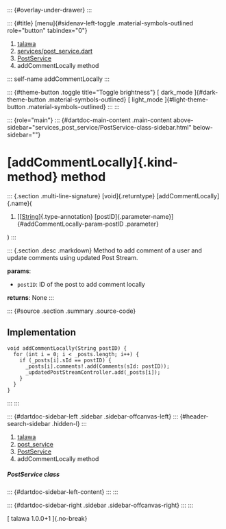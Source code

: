 ::: {#overlay-under-drawer}
:::

::: {#title}
[menu]{#sidenav-left-toggle .material-symbols-outlined role="button"
tabindex="0"}

1.  [talawa](../../index.html)
2.  [services/post_service.dart](../../services_post_service/)
3.  [PostService](../../services_post_service/PostService-class.html)
4.  addCommentLocally method

::: self-name
addCommentLocally
:::

::: {#theme-button .toggle title="Toggle brightness"}
[ dark_mode ]{#dark-theme-button .material-symbols-outlined} [
light_mode ]{#light-theme-button .material-symbols-outlined}
:::
:::

::: {role="main"}
::: {#dartdoc-main-content .main-content above-sidebar="services_post_service/PostService-class-sidebar.html" below-sidebar=""}
<div>

# [addCommentLocally]{.kind-method} method

</div>

::: {.section .multi-line-signature}
[void]{.returntype} [addCommentLocally]{.name}(

1.  [[[String](https://api.flutter.dev/flutter/dart-core/String-class.html)]{.type-annotation}
    [postID]{.parameter-name}]{#addCommentLocally-param-postID
    .parameter}

)
:::

::: {.section .desc .markdown}
Method to add comment of a user and update comments using updated Post
Stream.

**params**:

-   `postID`: ID of the post to add comment locally

**returns**: None
:::

::: {#source .section .summary .source-code}
## Implementation

``` language-dart
void addCommentLocally(String postID) {
  for (int i = 0; i < _posts.length; i++) {
    if (_posts[i].sId == postID) {
      _posts[i].comments!.add(Comments(sId: postID));
      _updatedPostStreamController.add(_posts[i]);
    }
  }
}
```
:::
:::

::: {#dartdoc-sidebar-left .sidebar .sidebar-offcanvas-left}
::: {#header-search-sidebar .hidden-l}
:::

1.  [talawa](../../index.html)
2.  [post_service](../../services_post_service/)
3.  [PostService](../../services_post_service/PostService-class.html)
4.  addCommentLocally method

##### PostService class

::: {#dartdoc-sidebar-left-content}
:::
:::

::: {#dartdoc-sidebar-right .sidebar .sidebar-offcanvas-right}
:::
:::

[ talawa 1.0.0+1 ]{.no-break}
